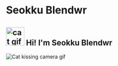 # Seokku Blendwr

## <img alt="cat gif" src="https://media.giphy.com/media/U4o4W5niIbqCWO6i92/giphy.gif" width="50" /> Hi! I'm Seokku Blendwr

![Cat kissing camera gif](https://media.giphy.com/media/MDJ9IbxxvDUQM/giphy.gif)
